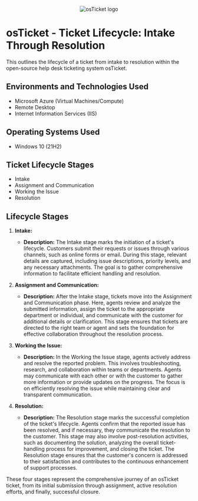 <p align="center">
<img src="https://i.imgur.com/Clzj7Xs.png" alt="osTicket logo"/>
</p>

<h1>osTicket - Ticket Lifecycle: Intake Through Resolution</h1>
This outlines the lifecycle of a ticket from intake to resolution within the open-source help desk ticketing system osTicket.<br />




<h2>Environments and Technologies Used</h2>

- Microsoft Azure (Virtual Machines/Compute)
- Remote Desktop
- Internet Information Services (IIS)

<h2>Operating Systems Used </h2>

- Windows 10</b> (21H2)

<h2>Ticket Lifecycle Stages</h2>

- Intake
- Assignment and Communication
- Working the Issue
- Resolution

<h2>Lifecycle Stages</h2>

<p>

</p>
<p>

1. **Intake:**
   - **Description:** The Intake stage marks the initiation of a ticket's lifecycle. Customers submit their requests or issues through various channels, such as online forms or email. During this stage, relevant details are captured, including issue descriptions, priority levels, and any necessary attachments. The goal is to gather comprehensive information to facilitate efficient handling and resolution.

2. **Assignment and Communication:**
   - **Description:** After the Intake stage, tickets move into the Assignment and Communication phase. Here, agents review and analyze the submitted information, assign the ticket to the appropriate department or individual, and communicate with the customer for additional details or clarification. This stage ensures that tickets are directed to the right team or agent and sets the foundation for effective collaboration throughout the resolution process.

3. **Working the Issue:**
   - **Description:** In the Working the Issue stage, agents actively address and resolve the reported problem. This involves troubleshooting, research, and collaboration within teams or departments. Agents may communicate with each other or with the customer to gather more information or provide updates on the progress. The focus is on efficiently resolving the issue while maintaining clear and transparent communication.

4. **Resolution:**
   - **Description:** The Resolution stage marks the successful completion of the ticket's lifecycle. Agents confirm that the reported issue has been resolved, and if necessary, they communicate the resolution to the customer. This stage may also involve post-resolution activities, such as documenting the solution, analyzing the overall ticket-handling process for improvement, and closing the ticket. The Resolution stage ensures that the customer's concern is addressed to their satisfaction and contributes to the continuous enhancement of support processes.

These four stages represent the comprehensive journey of an osTicket ticket, from its initial submission through assignment, active resolution efforts, and finally, successful closure.
</p>
<br />



